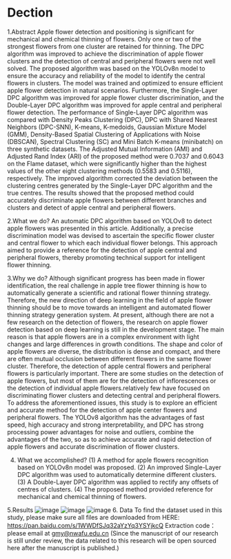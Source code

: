 # Dection
1.Abstract
Apple flower detection and positioning is significant for mechanical and chemical thinning of flowers. Only one or two of the strongest flowers from one cluster are retained for thinning. The DPC algorithm was improved to achieve the discrimination of apple flower clusters and the detection of central and peripheral flowers were not well solved. The proposed algorithm was based on the YOLOv8n model to ensure the accuracy and reliability of the model to identify the central flowers in clusters. The model was trained and optimized to ensure efficient apple flower detection in natural scenarios. Furthermore, the Single-Layer DPC algorithm was improved for apple flower cluster discrimination, and the Double-Layer DPC algorithm was improved for apple central and peripheral flower detection. The performance of Single-Layer DPC algorithm was compared with Density Peaks Clustering (DPC), DPC with Shared Nearest Neighbors (DPC-SNN), K-means, K-medoids, Gaussian Mixture Model (GMM), Density-Based Spatial Clustering of Applications with Noise (DBSCAN), Spectral Clustering (SC) and Mini Batch K-means (minibatch) on three synthetic datasets. The Adjusted Mutual Information (AMI) and Adjusted Rand Index (ARI) of the proposed method were 0.7037 and 0.6043 on the Flame dataset, which were significantly higher than the highest values of the other eight clustering methods (0.5583 and 0.5116), respectively. The improved algorithm corrected the deviation between the clustering centres generated by the Single-Layer DPC algorithm and the true centres. The results showed that the proposed method could accurately discriminate apple flowers between different branches and clusters and detect of apple central and peripheral flowers.

2.What we do?
An automatic DPC algorithm based on YOLOv8 to detect apple flowers was presented in this article. Additionally, a precise discrimination model was devised to ascertain the specific flower cluster and central flower to which each individual flower belongs. This approach aimed to provide a reference for the detection of apple central and peripheral flowers, thereby promoting technical support for intelligent flower thinning.

3.Why we do?
Although significant progress has been made in flower identification, the real challenge in apple tree flower thinning is how to automatically generate a scientific and rational flower thinning strategy. Therefore, the new direction of deep learning in the field of apple flower thinning should be to move towards an intelligent and automated flower thinning strategy generation system. At present, although there are not a few research on the detection of flowers, the research on apple flower detection based on deep learning is still in the development stage. The main reason is that apple flowers are in a complex environment with light changes and large differences in growth conditions. The shape and color of apple flowers are diverse, the distribution is dense and compact, and there are often mutual occlusion between different flowers in the same flower cluster. Therefore, the detection of apple central flowers and peripheral flowers is particularly important. There are some studies on the detection of apple flowers, but most of them are for the detection of inflorescences or the detection of individual apple flowers.relatively few have focused on discriminating flower clusters and detecting central and peripheral flowers. To address the aforementioned issues, this study is to explore an efficient and accurate method for the detection of apple center flowers and peripheral flowers. The YOLOv8 algorithm has the advantages of fast speed, high accuracy and strong interpretability, and DPC has strong processing power advantages for noise and outliers, combine the advantages of the two, so as to achieve accurate and rapid detection of apple flowers and accurate discrimination of flower clusters. 

4. What we accomplished?
(1) A method for apple flowers recognition based on YOLOv8n model was proposed.
(2) An improved Single-Layer DPC algorithm was used to automatically determine different clusters.
(3) A Double-Layer DPC algorithm was applied to rectify any offsets of centres of clusters.
(4) The proposed method provided reference for mechanical and chemical thinning of flowers.

5.Results
![image](https://github.com/yy521126/Dection/blob/main/%E5%9B%BE%E7%89%871.png)
![image](https://github.com/yy521126/Dection/blob/main/图片2.png)
![image](https://github.com/yy521126/Dection/blob/main/图片6.png)
6. Data
To find the dataset used in this study, please make sure all files are downloaded from HERE:
https://pan.baidu.com/s/1WWDfSJq32aYzYq3YSYjkcQ
Extraction code：please email at gmy@nwafu.edu.cn
(Since the manuscript of our research is still under review, the data related to this research will be open sourced here after the manuscript is published.)
